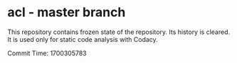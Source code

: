 # acl - master branch

This repository contains frozen state of the repository.
Its history is cleared. It is used only for static code
analysis with Codacy.

Commit Time: 1700305783